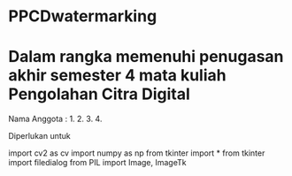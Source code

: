 # PPCDwatermarking

# Dalam rangka memenuhi penugasan akhir semester 4 mata kuliah Pengolahan Citra Digital #
Nama Anggota :
1. 
2. 
3.
4. 

Diperlukan untuk 

import cv2 as cv
import numpy as np
from tkinter import *
from tkinter import filedialog
from PIL import Image, ImageTk
